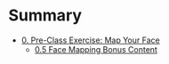 # Summary

* [0. Pre-Class Exercise: Map Your Face](0_Face_Map.md)
  * [0.5 Face Mapping Bonus Content](0.5_Face_Map_Bonus.md)
